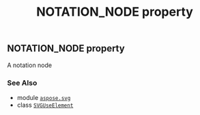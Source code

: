 ﻿---
title: NOTATION_NODE property
second_title: Aspose.SVG for Python via .NET API References
description: 
type: docs
weight: 540
url: /python-net/aspose.svg/svguseelement/notation_node/
is_root: false
---

## NOTATION_NODE property


A notation node

### See Also
* module [`aspose.svg`](../../)
* class [`SVGUseElement`](/svg/python-net/aspose.svg/svguseelement)
